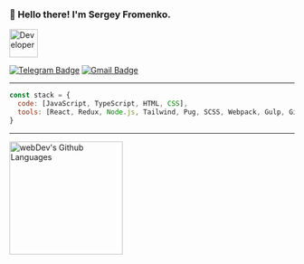 ### 👋 Hello there! I'm Sergey Fromenko.

<img  height="50px" alt="Developer" src="https://readme-typing-svg.herokuapp.com?color=%2336BCF7&lines=Frontend+Developer" />

[![Telegram Badge](https://img.shields.io/badge/-SergeyFo-blue?style=flat&logo=Telegram&logoColor=white)](https://t.me/SergeyFo) [![Gmail Badge](https://img.shields.io/badge/-Gmail-red?style=flat&logo=Gmail&logoColor=white)](mailto:fomenko99sergey@gmail.com)

---


```javascript
const stack = {
  code: [JavaScript, TypeScript, HTML, CSS],
  tools: [React, Redux, Node.js, Tailwind, Pug, SCSS, Webpack, Gulp, Git, npm],
}
```
---

<img height="200px" align="left" alt="webDev's Github Languages" src="https://github-readme-stats.vercel.app/api/top-langs/?username=Ra3d0r&layout=compact&theme=github_dark" />

